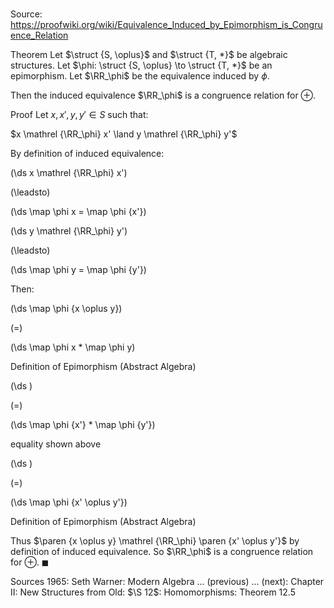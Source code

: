 # 

Source: https://proofwiki.org/wiki/Equivalence_Induced_by_Epimorphism_is_Congruence_Relation

Theorem
Let $\struct {S, \oplus}$ and $\struct {T, *}$ be algebraic structures.
Let $\phi: \struct {S, \oplus} \to \struct {T, *}$ be an epimorphism.
Let $\RR_\phi$ be the equivalence induced by $\phi$.

Then the induced equivalence $\RR_\phi$ is a congruence relation for $\oplus$.


Proof
Let $x, x', y, y' \in S$ such that:

$x \mathrel {\RR_\phi} x' \land y \mathrel {\RR_\phi} y'$

By definition of induced equivalence:














\(\ds x \mathrel {\RR_\phi} x'\)

\(\leadsto\)







\(\ds \map \phi x = \map \phi {x'}\)




















\(\ds y \mathrel {\RR_\phi} y'\)

\(\leadsto\)







\(\ds \map \phi y = \map \phi {y'}\)










Then:














\(\ds \map \phi {x \oplus y}\)

\(=\)







\(\ds \map \phi x * \map \phi y\)





Definition of Epimorphism (Abstract Algebra)














\(\ds \)

\(=\)







\(\ds \map \phi {x'} * \map \phi {y'}\)





equality shown above














\(\ds \)

\(=\)







\(\ds \map \phi {x' \oplus y'}\)





Definition of Epimorphism (Abstract Algebra)




Thus $\paren {x \oplus y} \mathrel {\RR_\phi} \paren {x' \oplus y'}$ by definition of induced equivalence.
So $\RR_\phi$ is a congruence relation for $\oplus$.
$\blacksquare$


Sources
1965: Seth Warner: Modern Algebra ... (previous) ... (next): Chapter $\text {II}$: New Structures from Old: $\S 12$: Homomorphisms: Theorem $12.5$





